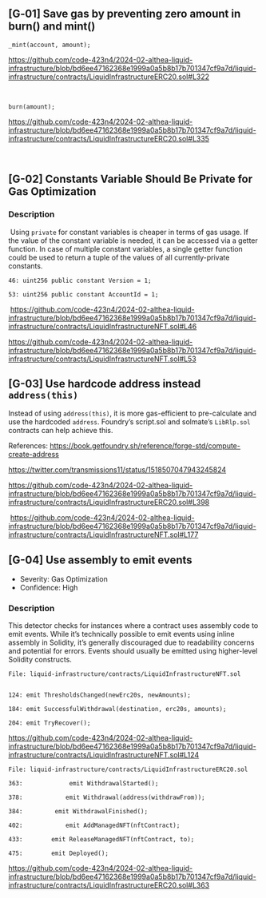 ## \[G‑01\] Save gas by preventing zero amount in  burn() and mint()

```
_mint(account, amount);
```

https://github.com/code-423n4/2024-02-althea-liquid-infrastructure/blob/bd6ee47162368e1999a0a5b8b17b701347cf9a7d/liquid-infrastructure/contracts/LiquidInfrastructureERC20.sol#L322

&nbsp;

```
burn(amount);
```

https://github.com/code-423n4/2024-02-althea-liquid-infrastructure/blob/bd6ee47162368e1999a0a5b8b17b701347cf9a7d/liquid-infrastructure/contracts/LiquidInfrastructureERC20.sol#L335

&nbsp;

## \[G-02\] Constants Variable Should Be Private for Gas Optimization

### Description

&nbsp;Using `private` for constant variables is cheaper in terms of gas usage. If the value of the constant variable is needed, it can be accessed via a getter function. In case of multiple constant variables, a single getter function could be used to return a tuple of the values of all currently-private constants.

```
46: uint256 public constant Version = 1;

53: uint256 public constant AccountId = 1;
```

&nbsp;https://github.com/code-423n4/2024-02-althea-liquid-infrastructure/blob/bd6ee47162368e1999a0a5b8b17b701347cf9a7d/liquid-infrastructure/contracts/LiquidInfrastructureNFT.sol#L46

https://github.com/code-423n4/2024-02-althea-liquid-infrastructure/blob/bd6ee47162368e1999a0a5b8b17b701347cf9a7d/liquid-infrastructure/contracts/LiquidInfrastructureNFT.sol#L53

## \[G-03\] Use hardcode address instead `address(this)`

Instead of using `address(this)`, it is more gas-efficient to pre-calculate and use the hardcoded `address`. Foundry’s script.sol and solmate’s `LibRlp.sol` contracts can help achieve this.

References: <ins>https://book.getfoundry.sh/reference/forge-std/compute-create-address</ins>

<ins>https://twitter.com/transmissions11/status/1518507047943245824</ins>

https://github.com/code-423n4/2024-02-althea-liquid-infrastructure/blob/bd6ee47162368e1999a0a5b8b17b701347cf9a7d/liquid-infrastructure/contracts/LiquidInfrastructureERC20.sol#L398

&nbsp;https://github.com/code-423n4/2024-02-althea-liquid-infrastructure/blob/bd6ee47162368e1999a0a5b8b17b701347cf9a7d/liquid-infrastructure/contracts/LiquidInfrastructureNFT.sol#L177

## \[G-04\] Use assembly to emit events

- Severity: Gas Optimization
- Confidence: High

### Description

This detector checks for instances where a contract uses assembly code to emit events. While it’s technically possible to emit events using inline assembly in Solidity, it’s generally discouraged due to readability concerns and potential for errors. Events should usually be emitted using higher-level Solidity constructs.

```
File: liquid-infrastructure/contracts/LiquidInfrastructureNFT.sol


124: emit ThresholdsChanged(newErc20s, newAmounts);

184: emit SuccessfulWithdrawal(destination, erc20s, amounts);

204: emit TryRecover();
```

https://github.com/code-423n4/2024-02-althea-liquid-infrastructure/blob/bd6ee47162368e1999a0a5b8b17b701347cf9a7d/liquid-infrastructure/contracts/LiquidInfrastructureNFT.sol#L124

```
File: liquid-infrastructure/contracts/LiquidInfrastructureERC20.sol

363:             emit WithdrawalStarted();

378:            emit Withdrawal(address(withdrawFrom));

384:		 emit WithdrawalFinished();

402:            emit AddManagedNFT(nftContract);

433:        emit ReleaseManagedNFT(nftContract, to);

475:        emit Deployed();
```

https://github.com/code-423n4/2024-02-althea-liquid-infrastructure/blob/bd6ee47162368e1999a0a5b8b17b701347cf9a7d/liquid-infrastructure/contracts/LiquidInfrastructureERC20.sol#L363